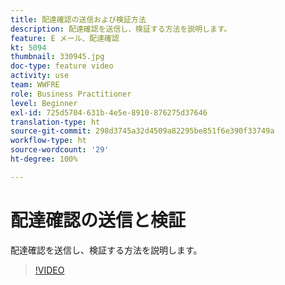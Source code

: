 ```yaml
---
title: 配達確認の送信および検証方法
description: 配達確認を送信し、検証する方法を説明します。
feature: E メール、配達確認
kt: 5094
thumbnail: 330945.jpg
doc-type: feature video
activity: use
team: WWFRE
role: Business Practitioner
level: Beginner
exl-id: 725d5704-631b-4e5e-8910-876275d37646
translation-type: ht
source-git-commit: 298d3745a32d4509a82295be851f6e390f33749a
workflow-type: ht
source-wordcount: '29'
ht-degree: 100%

---
```


# 配達確認の送信と検証

配達確認を送信し、検証する方法を説明します。

>[!VIDEO](https://video.tv.adobe.com/v/330945)
